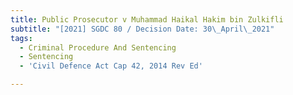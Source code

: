 ```yaml
---
title: Public Prosecutor v Muhammad Haikal Hakim bin Zulkifli
subtitle: "[2021] SGDC 80 / Decision Date: 30\_April\_2021"
tags:
  - Criminal Procedure And Sentencing
  - Sentencing
  - 'Civil Defence Act Cap 42, 2014 Rev Ed'

---
```

